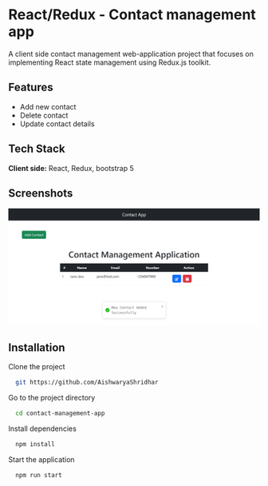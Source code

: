 # React/Redux - Contact management app

A client side contact management web-application project that focuses on implementing React state management using Redux.js toolkit.

## Features

- Add new contact
- Delete contact
- Update contact details

## Tech Stack

**Client side:** React, Redux, bootstrap 5

## Screenshots

![App Screenshot](screenshot.png)

## Installation

Clone the project

```bash
  git https://github.com/AishwaryaShridhar
```

Go to the project directory

```bash
  cd contact-management-app
```

Install dependencies

```bash
  npm install
```

Start the application

```bash
  npm run start
```



